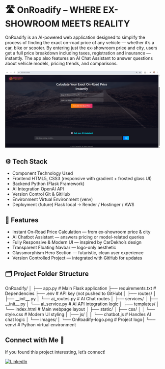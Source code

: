 # 🛣️ OnRoadify – WHERE EX-SHOWROOM MEETS REALITY

OnRoadify is an AI-powered web application designed to simplify the process of finding the exact on-road price of any vehicle — whether it’s a car, bike or scooter. By entering just the ex-showroom price and city, users get a full price breakdown including taxes, registration and insurance — instantly. The app also features an AI Chat Assistant to answer questions about vehicle models, pricing trends, and comparisons.

![Webpage Screenshot](static/images/WebpageScreenshotOnRoadify.png)

## ⚙️ Tech Stack

* Component	Technology Used
* Frontend	HTML5, CSS3 (responsive with gradient + frosted glass UI)
* Backend	Python (Flask Framework)
* AI Integration	OpenAI API
* Version Control	Git \& GitHub
* Environment	Virtual Environment (venv)
* Deployment (future)	Flask local → Render / Hostinger / AWS

## 🧩 Features

* Instant On-Road Price Calculation — from ex-showroom price \& city
* AI Chatbot Assistant — answers pricing or model-related queries
* Fully Responsive \& Modern UI — inspired by CarDekho’s design
* Transparent Floating Navbar — logo-only aesthetic
* Glassmorphism Hero Section — futuristic, clean user experience
* Version Controlled Project — integrated with GitHub for updates
  
## 🗂️ Project Folder Structure

OnRoadify/
│
├── app.py                          # Main Flask application
├── requirements.txt                # Dependencies
├── .env                            # API key (not pushed to GitHub)
│
├── routes/
│   ├── \_\_init\_\_.py
│   └── ai\_routes.py                # AI Chat routes
│
├── services/
│   ├── \_\_init\_\_.py
│   └── ai\_service.py               # AI API integration logic
│
├── templates/
│   └── index.html                  # Main webpage layout
│
├── static/
│   ├── css/
│   │   └── style.css               # Modern UI styling
│   ├── js/
│   │   └── chatbot.js              # Handles AI chat logic
│   └── images/
│       └── OnRoadify-logo.png      # Project logo│
└── venv/                           # Python virtual environment




## Connect with Me 🤝
If you found this project interesting, let’s connect!  

[![LinkedIn](https://img.shields.io/badge/LinkedIn-Follow%20Me-blue?logo=linkedin&style=for-the-badge)](https://www.linkedin.com/in/sunil-prajapati832)  
 


